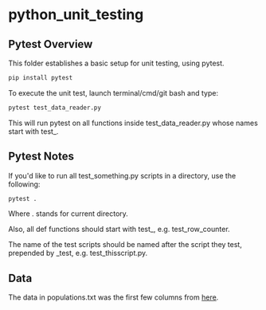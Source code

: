 # python_unit_testing

## Pytest Overview

This folder establishes a basic setup for unit testing, using pytest.

```cmd
pip install pytest
```

To execute the unit test, launch terminal/cmd/git bash and type:

```bash
pytest test_data_reader.py
```

This will run pytest on all functions inside test_data_reader.py whose names start with test_.

## Pytest Notes

If you'd like to run all test_something.py scripts in a directory, use the following:

```bash
pytest .
```

Where . stands for current directory.

Also, all def functions should start with test_, e.g. test_row_counter. 

The name of the test scripts should be named after the script they test, prepended by _test, e.g. test_thisscript.py.

## Data

The data in populations.txt was the first few columns from [here](https://en.wikipedia.org/wiki/List_of_countries_and_dependencies_by_population).